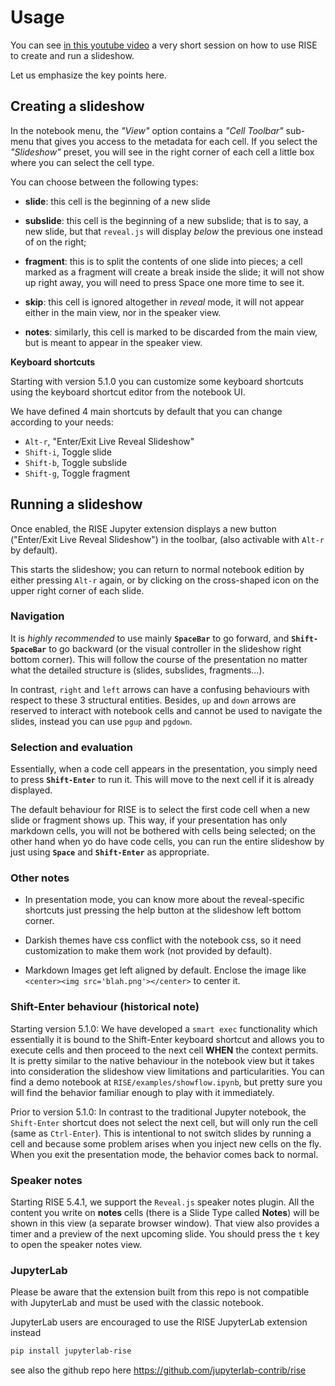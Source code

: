 Usage
=====

You can see [in this youtube video](https://youtu.be/sXyFa_r1nxA) a very
short session on how to use RISE to create and run a slideshow.

Let us emphasize the key points here.

## Creating a slideshow

In the notebook menu, the *"View"* option contains a *"Cell Toolbar"*
sub-menu that gives you access to the metadata for each cell. If you
select the *"Slideshow"* preset, you will see in the right corner of each
cell a little box where you can select the cell type.

You can choose between the following types:

* **slide**: this cell is the beginning of a new slide

* **subslide**: this cell is the beginning of a new subslide; that is
  to say, a new slide, but that `reveal.js` will display *below* the
  previous one instead of on the right;

* **fragment**: this is to split the contents of one slide into
  pieces; a cell marked as a fragment will create a break inside the
  slide; it will not show up right away, you will need to press Space
  one more time to see it.

* **skip**: this cell is ignored altogether in *reveal* mode,
it will not appear either in the main view, nor in the speaker view.

* **notes**: similarly, this cell is marked to be discarded from
  the main view, but is meant to appear in the speaker view.

**Keyboard shortcuts**

Starting with version 5.1.0 you can customize some keyboard shortcuts using
the keyboard shortcut editor from the notebook UI.

We have defined 4 main shortcuts by default that you can change
according to your needs:

-   `Alt-r`, \"Enter/Exit Live Reveal Slideshow\"
-   `Shift-i`, Toggle slide
-   `Shift-b`, Toggle subslide
-   `Shift-g`, Toggle fragment

## Running a slideshow

Once enabled, the RISE Jupyter extension
displays a new button (\"Enter/Exit Live Reveal Slideshow\") in the
toolbar, (also activable with `Alt-r` by default).

This starts the slideshow; you can return to normal notebook edition
by either pressing `Alt-r` again, or by clicking on the cross-shaped
icon on the upper right corner of each slide.

### Navigation

It is *highly recommended* to use mainly **`SpaceBar`** to go forward,
and **`Shift-SpaceBar`** to go backward (or the visual controller in
the slideshow right bottom corner). This will follow the course of the
presentation no matter what the detailed structure is (slides,
subslides, fragments...).

In contrast, `right` and `left` arrows can have a confusing behaviours
with respect to these 3 structural entities. Besides, `up` and `down`
arrows are reserved to interact with notebook cells and cannot be used
to navigate the slides, instead you can use `pgup` and `pgdown`.

### Selection and evaluation

Essentially, when a code cell appears in the presentation, you simply
need to press **`Shift-Enter`** to run it. This will move to the next
cell if it is already displayed.

The default behaviour for RISE is to select the first code cell when a
new slide or fragment shows up. This way, if your presentation has
only markdown cells, you will not be bothered with cells being
selected; on the other hand when yo do have code cells, you can run
the entire slideshow by just using **`Space`** and **`Shift-Enter`**
as appropriate.

### Other notes

* In presentation mode, you can know more about the reveal-specific
shortcuts just pressing the help button at the slideshow left bottom
corner.

* Darkish themes have css conflict with the notebook css, so it need
customization to make them work (not provided by default).

* Markdown Images get left aligned by default. Enclose the image like
`<center><img src='blah.png'></center>` to center it.

###  Shift-Enter behaviour (historical note)

Starting version 5.1.0: We have developed a `smart exec` functionality
which essentially it is bound to the Shift-Enter keyboard shortcut and
allows you to execute cells and then proceed to the next cell **WHEN**
the context permits. It is pretty similar to the native behaviour in the
notebook view but it takes into consideration the slideshow view
limitations and particularities. You can find a demo notebook at
`RISE/examples/showflow.ipynb`, but pretty sure you will find the
behavior familiar enough to play with it immediately.

Prior to version 5.1.0: In contrast to the traditional Jupyter notebook,
the `Shift-Enter` shortcut does not select the next cell, but will only
run the cell (same as `Ctrl-Enter`). This is intentional to not switch
slides by running a cell and because some problem arises when you inject
new cells on the fly. When you exit the presentation mode, the behavior
comes back to normal.

### Speaker notes

Starting RISE 5.4.1, we support the `Reveal.js` speaker notes plugin.
All the content you write on **notes** cells (there is a Slide Type called **Notes**) will be shown in this view (a separate browser window).
That view also provides a timer and a preview of the next upcoming slide.
You should press the `t` key to open the speaker notes view.

### JupyterLab

Please be aware that the extension built from this repo is not compatible with JupyterLab
and must be used with the classic notebook.

JupyterLab users are encouraged to use the RISE JupyterLab extension instead
```bash
pip install jupyterlab-rise
```

see also the github repo here <https://github.com/jupyterlab-contrib/rise>

